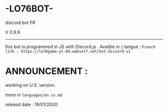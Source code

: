 # -LO76BOT-

discord bot FR

V 0.9.9

- - - - - - - - - - - - -
this bot is programmed in JS with Discord.js .
Avaible in `1` langue : `French`
`link : https://lo76game-yt-84.webself.net/bot-discord-v1`
# ANNOUNCEMENT :

working on U.S. version.

more in `languages/en us.md`

releasd date : 19/01/2020
